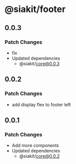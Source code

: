 # @siakit/footer

## 0.0.3

### Patch Changes

- fix
- Updated dependencies
  - @siakit/core@0.0.3

## 0.0.2

### Patch Changes

- add display flex to footer left

## 0.0.1

### Patch Changes

- Add more components
- Updated dependencies
  - @siakit/core@0.0.2
